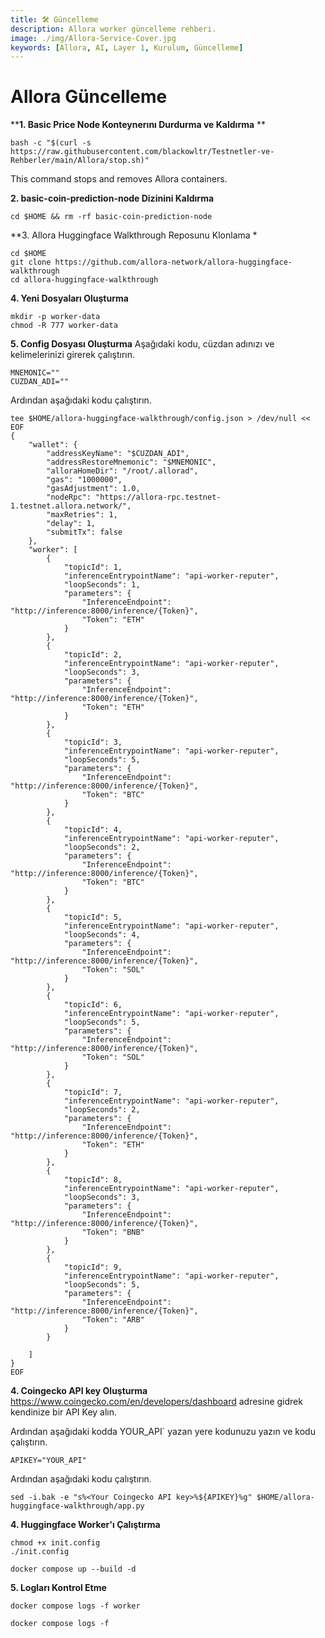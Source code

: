 ```yaml
---
title: 🛠️ Güncelleme  
description: Allora worker güncelleme rehberi.
image: ./img/Allora-Service-Cover.jpg
keywords: [Allora, AI, Layer 1, Kurulum, Güncelleme]
---
```


# Allora Güncelleme

****1. Basic Price Node Konteynerını Durdurma ve Kaldırma**
**
```shell
bash -c "$(curl -s https://raw.githubusercontent.com/blackowltr/Testnetler-ve-Rehberler/main/Allora/stop.sh)"
```

This command stops and removes Allora containers.

**2. basic-coin-prediction-node Dizinini Kaldırma**

```shell
cd $HOME && rm -rf basic-coin-prediction-node
```

**3. Allora Huggingface Walkthrough Reposunu Klonlama *

```shell
cd $HOME
git clone https://github.com/allora-network/allora-huggingface-walkthrough
cd allora-huggingface-walkthrough
```
**4. Yeni Dosyaları Oluşturma**

```shell
mkdir -p worker-data
chmod -R 777 worker-data
```

**5. Config Dosyası Oluşturma**
Aşağıdaki kodu, cüzdan adınızı ve kelimelerinizi girerek çalıştırın.
```shell
MNEMONIC=""
CUZDAN_ADI=""
```

Ardından aşağıdaki kodu çalıştırın. 
```shell
tee $HOME/allora-huggingface-walkthrough/config.json > /dev/null << EOF
{
    "wallet": {
        "addressKeyName": "$CUZDAN_ADI",
        "addressRestoreMnemonic": "$MNEMONIC",
        "alloraHomeDir": "/root/.allorad",
        "gas": "1000000",
        "gasAdjustment": 1.0,
        "nodeRpc": "https://allora-rpc.testnet-1.testnet.allora.network/",
        "maxRetries": 1,
        "delay": 1,
        "submitTx": false
    },
    "worker": [
        {
            "topicId": 1,
            "inferenceEntrypointName": "api-worker-reputer",
            "loopSeconds": 1,
            "parameters": {
                "InferenceEndpoint": "http://inference:8000/inference/{Token}",
                "Token": "ETH"
            }
        },
        {
            "topicId": 2,
            "inferenceEntrypointName": "api-worker-reputer",
            "loopSeconds": 3,
            "parameters": {
                "InferenceEndpoint": "http://inference:8000/inference/{Token}",
                "Token": "ETH"
            }
        },
        {
            "topicId": 3,
            "inferenceEntrypointName": "api-worker-reputer",
            "loopSeconds": 5,
            "parameters": {
                "InferenceEndpoint": "http://inference:8000/inference/{Token}",
                "Token": "BTC"
            }
        },
        {
            "topicId": 4,
            "inferenceEntrypointName": "api-worker-reputer",
            "loopSeconds": 2,
            "parameters": {
                "InferenceEndpoint": "http://inference:8000/inference/{Token}",
                "Token": "BTC"
            }
        },
        {
            "topicId": 5,
            "inferenceEntrypointName": "api-worker-reputer",
            "loopSeconds": 4,
            "parameters": {
                "InferenceEndpoint": "http://inference:8000/inference/{Token}",
                "Token": "SOL"
            }
        },
        {
            "topicId": 6,
            "inferenceEntrypointName": "api-worker-reputer",
            "loopSeconds": 5,
            "parameters": {
                "InferenceEndpoint": "http://inference:8000/inference/{Token}",
                "Token": "SOL"
            }
        },
        {
            "topicId": 7,
            "inferenceEntrypointName": "api-worker-reputer",
            "loopSeconds": 2,
            "parameters": {
                "InferenceEndpoint": "http://inference:8000/inference/{Token}",
                "Token": "ETH"
            }
        },
        {
            "topicId": 8,
            "inferenceEntrypointName": "api-worker-reputer",
            "loopSeconds": 3,
            "parameters": {
                "InferenceEndpoint": "http://inference:8000/inference/{Token}",
                "Token": "BNB"
            }
        },
        {
            "topicId": 9,
            "inferenceEntrypointName": "api-worker-reputer",
            "loopSeconds": 5,
            "parameters": {
                "InferenceEndpoint": "http://inference:8000/inference/{Token}",
                "Token": "ARB"
            }
        }
        
    ]
}
EOF
```

**4. Coingecko API key Oluşturma**
https://www.coingecko.com/en/developers/dashboard adresine gidrek kendinize bir API Key alın.

Ardından aşağıdaki kodda YOUR_API` yazan yere kodunuzu yazın ve kodu çalıştırın.
```shell
APIKEY="YOUR_API"
```
Ardından aşağıdaki kodu çalıştırın.
```shell
sed -i.bak -e "s%<Your Coingecko API key>%${APIKEY}%g" $HOME/allora-huggingface-walkthrough/app.py 
```

**4. Huggingface Worker'ı Çalıştırma**

```shell
chmod +x init.config
./init.config
```

```shell
docker compose up --build -d
```

**5. Logları Kontrol Etme**

```shell
docker compose logs -f worker
```

```shell
docker compose logs -f
```
